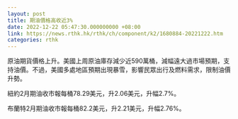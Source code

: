 ```yaml
---
layout: post
title: 期油價格高收近3%
date: 2022-12-22 05:47:30.000000000 +08:00
link: https://news.rthk.hk/rthk/ch/component/k2/1680884-20221222.htm
categories: rthk
---
```


原油期貨價格上升。美國上周原油庫存減少近590萬桶，減幅遠大過市場預期，支持油價。不過，美國多處地區預期出現暴雪，影響民眾出行及燃料需求，限制油價升勢。

紐約2月期油收市報每桶78.29美元，升2.06美元，升幅2.7%。

布蘭特2月期油收市報每桶82.2美元，升2.21美元，升幅2.76%。
